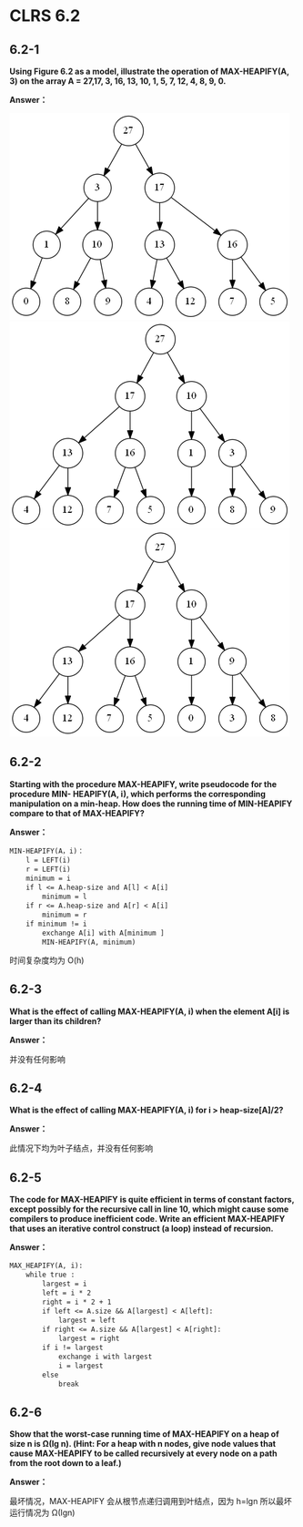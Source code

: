 # CLRS 6.2

## 6.2-1
**Using Figure 6.2 as a model, illustrate the operation of MAX-HEAPIFY(A, 3) on the array A = 27,17, 3, 16, 13, 10, 1, 5, 7, 12, 4, 8, 9, 0.**

**Answer：**

![](https://github.com/MurphysL/Introduction-to-Algorithms/blob/master/src/C06/img/s6.2-1.1.png)
![](https://github.com/MurphysL/Introduction-to-Algorithms/blob/master/src/C06/img/s6.2-1.2.png)
![](https://github.com/MurphysL/Introduction-to-Algorithms/blob/master/src/C06/img/s6.2-1.3.png)

## 6.2-2

**Starting with the procedure MAX-HEAPIFY, write pseudocode for the procedure MIN- HEAPIFY(A, i), which performs the corresponding manipulation on a min-heap. How does the running time of MIN-HEAPIFY compare to that of MAX-HEAPIFY?**

**Answer：**
```
MIN-HEAPIFY(A，i)：
	l = LEFT(i)
	r = LEFT(i)
	minimum = i
	if l <= A.heap-size and A[l] < A[i]
		minimum = l
	if r <= A.heap-size and A[r] < A[i]
		minimum = r
	if minimum != i
		exchange A[i] with A[minimum ]
		MIN-HEAPIFY(A, minimum)
```
时间复杂度均为 O(h)

## 6.2-3

**What is the effect of calling MAX-HEAPIFY(A, i) when the element A[i] is larger than its children?**

**Answer：**

并没有任何影响

## 6.2-4

**What is the effect of calling MAX-HEAPIFY(A, i) for i > heap-size[A]/2?**

**Answer：**

此情况下均为叶子结点，并没有任何影响

## 6.2-5
**The code for MAX-HEAPIFY is quite efficient in terms of constant factors, except possibly for the recursive call in line 10, which might cause some compilers to produce inefficient code. Write an efficient MAX-HEAPIFY that uses an iterative control construct (a loop) instead of recursion.**

**Answer：**
```
MAX_HEAPIFY(A, i):
	while true :
		largest = i
		left = i * 2
		right = i * 2 + 1
		if left <= A.size && A[largest] < A[left]:
			largest = left
		if right <= A.size && A[largest] < A[right]:
			largest = right
		if i != largest
			exchange i with largest
			i = largest
		else
			break
```

## 6.2-6

**Show that the worst-case running time of MAX-HEAPIFY on a heap of size n is Ω(lg n). (Hint: For a heap with n nodes, give node values that cause MAX-HEAPIFY to be called recursively at every node on a path from the root down to a leaf.)**

**Answer：**

最坏情况，MAX-HEAPIFY 会从根节点递归调用到叶结点，因为 h=lgn 所以最坏运行情况为 Ω(lgn)


